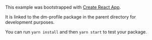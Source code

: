This example was bootstrapped with [Create React App](https://github.com/facebook/create-react-app).

It is linked to the dm-profile package in the parent directory for development purposes.

You can run `yarn install` and then `yarn start` to test your package.
